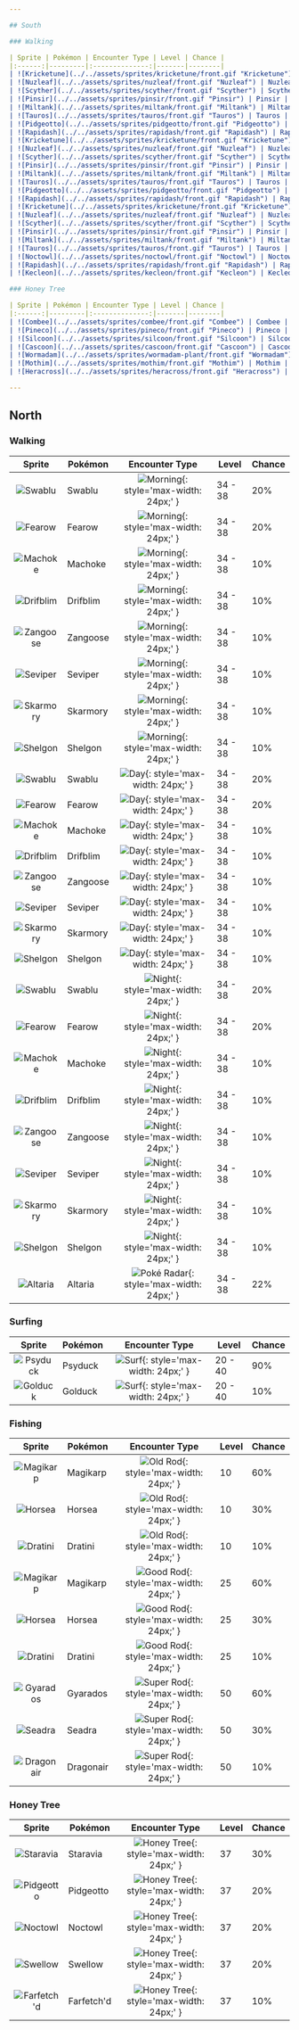 ```yaml
---

## South

### Walking

| Sprite | Pokémon | Encounter Type | Level | Chance |
|:------:|---------|:--------------:|-------|--------|
| ![Kricketune](../../assets/sprites/kricketune/front.gif "Kricketune") | Kricketune | ![Morning](../../assets/encounter_types/morning.png "Morning"){: style='max-width: 24px;' } | 28 - 30 | 20% |
| ![Nuzleaf](../../assets/sprites/nuzleaf/front.gif "Nuzleaf") | Nuzleaf | ![Morning](../../assets/encounter_types/morning.png "Morning"){: style='max-width: 24px;' } | 28 - 30 | 20% |
| ![Scyther](../../assets/sprites/scyther/front.gif "Scyther") | Scyther | ![Morning](../../assets/encounter_types/morning.png "Morning"){: style='max-width: 24px;' } | 28 - 30 | 15% |
| ![Pinsir](../../assets/sprites/pinsir/front.gif "Pinsir") | Pinsir | ![Morning](../../assets/encounter_types/morning.png "Morning"){: style='max-width: 24px;' } | 28 - 30 | 10% |
| ![Miltank](../../assets/sprites/miltank/front.gif "Miltank") | Miltank | ![Morning](../../assets/encounter_types/morning.png "Morning"){: style='max-width: 24px;' } | 28 - 30 | 10% |
| ![Tauros](../../assets/sprites/tauros/front.gif "Tauros") | Tauros | ![Morning](../../assets/encounter_types/morning.png "Morning"){: style='max-width: 24px;' } | 28 - 30 | 10% |
| ![Pidgeotto](../../assets/sprites/pidgeotto/front.gif "Pidgeotto") | Pidgeotto | ![Morning](../../assets/encounter_types/morning.png "Morning"){: style='max-width: 24px;' } | 28 - 30 | 10% |
| ![Rapidash](../../assets/sprites/rapidash/front.gif "Rapidash") | Rapidash | ![Morning](../../assets/encounter_types/morning.png "Morning"){: style='max-width: 24px;' } | 28 - 30 | 5% |
| ![Kricketune](../../assets/sprites/kricketune/front.gif "Kricketune") | Kricketune | ![Day](../../assets/encounter_types/day.png "Day"){: style='max-width: 24px;' } | 28 - 30 | 20% |
| ![Nuzleaf](../../assets/sprites/nuzleaf/front.gif "Nuzleaf") | Nuzleaf | ![Day](../../assets/encounter_types/day.png "Day"){: style='max-width: 24px;' } | 28 - 30 | 20% |
| ![Scyther](../../assets/sprites/scyther/front.gif "Scyther") | Scyther | ![Day](../../assets/encounter_types/day.png "Day"){: style='max-width: 24px;' } | 28 - 30 | 15% |
| ![Pinsir](../../assets/sprites/pinsir/front.gif "Pinsir") | Pinsir | ![Day](../../assets/encounter_types/day.png "Day"){: style='max-width: 24px;' } | 28 - 30 | 10% |
| ![Miltank](../../assets/sprites/miltank/front.gif "Miltank") | Miltank | ![Day](../../assets/encounter_types/day.png "Day"){: style='max-width: 24px;' } | 28 - 30 | 10% |
| ![Tauros](../../assets/sprites/tauros/front.gif "Tauros") | Tauros | ![Day](../../assets/encounter_types/day.png "Day"){: style='max-width: 24px;' } | 28 - 30 | 10% |
| ![Pidgeotto](../../assets/sprites/pidgeotto/front.gif "Pidgeotto") | Pidgeotto | ![Day](../../assets/encounter_types/day.png "Day"){: style='max-width: 24px;' } | 28 - 30 | 10% |
| ![Rapidash](../../assets/sprites/rapidash/front.gif "Rapidash") | Rapidash | ![Day](../../assets/encounter_types/day.png "Day"){: style='max-width: 24px;' } | 28 - 30 | 5% |
| ![Kricketune](../../assets/sprites/kricketune/front.gif "Kricketune") | Kricketune | ![Night](../../assets/encounter_types/night.png "Night"){: style='max-width: 24px;' } | 28 - 30 | 20% |
| ![Nuzleaf](../../assets/sprites/nuzleaf/front.gif "Nuzleaf") | Nuzleaf | ![Night](../../assets/encounter_types/night.png "Night"){: style='max-width: 24px;' } | 28 - 30 | 20% |
| ![Scyther](../../assets/sprites/scyther/front.gif "Scyther") | Scyther | ![Night](../../assets/encounter_types/night.png "Night"){: style='max-width: 24px;' } | 28 - 30 | 15% |
| ![Pinsir](../../assets/sprites/pinsir/front.gif "Pinsir") | Pinsir | ![Night](../../assets/encounter_types/night.png "Night"){: style='max-width: 24px;' } | 28 - 30 | 10% |
| ![Miltank](../../assets/sprites/miltank/front.gif "Miltank") | Miltank | ![Night](../../assets/encounter_types/night.png "Night"){: style='max-width: 24px;' } | 28 - 30 | 10% |
| ![Tauros](../../assets/sprites/tauros/front.gif "Tauros") | Tauros | ![Night](../../assets/encounter_types/night.png "Night"){: style='max-width: 24px;' } | 28 - 30 | 10% |
| ![Noctowl](../../assets/sprites/noctowl/front.gif "Noctowl") | Noctowl | ![Night](../../assets/encounter_types/night.png "Night"){: style='max-width: 24px;' } | 28 - 30 | 10% |
| ![Rapidash](../../assets/sprites/rapidash/front.gif "Rapidash") | Rapidash | ![Night](../../assets/encounter_types/night.png "Night"){: style='max-width: 24px;' } | 28 - 30 | 5% |
| ![Kecleon](../../assets/sprites/kecleon/front.gif "Kecleon") | Kecleon | ![Poké Radar](../../assets/encounter_types/poke_radar.png "Poké Radar"){: style='max-width: 24px;' } | 28 - 30 | 22% |

### Honey Tree

| Sprite | Pokémon | Encounter Type | Level | Chance |
|:------:|---------|:--------------:|-------|--------|
| ![Combee](../../assets/sprites/combee/front.gif "Combee") | Combee | ![Honey Tree](../../assets/encounter_types/honey_tree.png "Honey Tree"){: style='max-width: 24px;' } | 29 | 30% |
| ![Pineco](../../assets/sprites/pineco/front.gif "Pineco") | Pineco | ![Honey Tree](../../assets/encounter_types/honey_tree.png "Honey Tree"){: style='max-width: 24px;' } | 29 | 20% |
| ![Silcoon](../../assets/sprites/silcoon/front.gif "Silcoon") | Silcoon | ![Honey Tree](../../assets/encounter_types/honey_tree.png "Honey Tree"){: style='max-width: 24px;' } | 29 | 10% |
| ![Cascoon](../../assets/sprites/cascoon/front.gif "Cascoon") | Cascoon | ![Honey Tree](../../assets/encounter_types/honey_tree.png "Honey Tree"){: style='max-width: 24px;' } | 29 | 10% |
| ![Wormadam](../../assets/sprites/wormadam-plant/front.gif "Wormadam") | Wormadam | ![Honey Tree](../../assets/encounter_types/honey_tree.png "Honey Tree"){: style='max-width: 24px;' } | 29 | 10% |
| ![Mothim](../../assets/sprites/mothim/front.gif "Mothim") | Mothim | ![Honey Tree](../../assets/encounter_types/honey_tree.png "Honey Tree"){: style='max-width: 24px;' } | 29 | 10% |
| ![Heracross](../../assets/sprites/heracross/front.gif "Heracross") | Heracross | ![Honey Tree](../../assets/encounter_types/honey_tree.png "Honey Tree"){: style='max-width: 24px;' } | 29 | 10% |

---
```


## North

### Walking

| Sprite | Pokémon | Encounter Type | Level | Chance |
|:------:|---------|:--------------:|-------|--------|
| ![Swablu](../../assets/sprites/swablu/front.gif "Swablu") | Swablu | ![Morning](../../assets/encounter_types/morning.png "Morning"){: style='max-width: 24px;' } | 34 - 38 | 20% |
| ![Fearow](../../assets/sprites/fearow/front.gif "Fearow") | Fearow | ![Morning](../../assets/encounter_types/morning.png "Morning"){: style='max-width: 24px;' } | 34 - 38 | 20% |
| ![Machoke](../../assets/sprites/machoke/front.gif "Machoke") | Machoke | ![Morning](../../assets/encounter_types/morning.png "Morning"){: style='max-width: 24px;' } | 34 - 38 | 10% |
| ![Drifblim](../../assets/sprites/drifblim/front.gif "Drifblim") | Drifblim | ![Morning](../../assets/encounter_types/morning.png "Morning"){: style='max-width: 24px;' } | 34 - 38 | 10% |
| ![Zangoose](../../assets/sprites/zangoose/front.gif "Zangoose") | Zangoose | ![Morning](../../assets/encounter_types/morning.png "Morning"){: style='max-width: 24px;' } | 34 - 38 | 10% |
| ![Seviper](../../assets/sprites/seviper/front.gif "Seviper") | Seviper | ![Morning](../../assets/encounter_types/morning.png "Morning"){: style='max-width: 24px;' } | 34 - 38 | 10% |
| ![Skarmory](../../assets/sprites/skarmory/front.gif "Skarmory") | Skarmory | ![Morning](../../assets/encounter_types/morning.png "Morning"){: style='max-width: 24px;' } | 34 - 38 | 10% |
| ![Shelgon](../../assets/sprites/shelgon/front.gif "Shelgon") | Shelgon | ![Morning](../../assets/encounter_types/morning.png "Morning"){: style='max-width: 24px;' } | 34 - 38 | 10% |
| ![Swablu](../../assets/sprites/swablu/front.gif "Swablu") | Swablu | ![Day](../../assets/encounter_types/day.png "Day"){: style='max-width: 24px;' } | 34 - 38 | 20% |
| ![Fearow](../../assets/sprites/fearow/front.gif "Fearow") | Fearow | ![Day](../../assets/encounter_types/day.png "Day"){: style='max-width: 24px;' } | 34 - 38 | 20% |
| ![Machoke](../../assets/sprites/machoke/front.gif "Machoke") | Machoke | ![Day](../../assets/encounter_types/day.png "Day"){: style='max-width: 24px;' } | 34 - 38 | 10% |
| ![Drifblim](../../assets/sprites/drifblim/front.gif "Drifblim") | Drifblim | ![Day](../../assets/encounter_types/day.png "Day"){: style='max-width: 24px;' } | 34 - 38 | 10% |
| ![Zangoose](../../assets/sprites/zangoose/front.gif "Zangoose") | Zangoose | ![Day](../../assets/encounter_types/day.png "Day"){: style='max-width: 24px;' } | 34 - 38 | 10% |
| ![Seviper](../../assets/sprites/seviper/front.gif "Seviper") | Seviper | ![Day](../../assets/encounter_types/day.png "Day"){: style='max-width: 24px;' } | 34 - 38 | 10% |
| ![Skarmory](../../assets/sprites/skarmory/front.gif "Skarmory") | Skarmory | ![Day](../../assets/encounter_types/day.png "Day"){: style='max-width: 24px;' } | 34 - 38 | 10% |
| ![Shelgon](../../assets/sprites/shelgon/front.gif "Shelgon") | Shelgon | ![Day](../../assets/encounter_types/day.png "Day"){: style='max-width: 24px;' } | 34 - 38 | 10% |
| ![Swablu](../../assets/sprites/swablu/front.gif "Swablu") | Swablu | ![Night](../../assets/encounter_types/night.png "Night"){: style='max-width: 24px;' } | 34 - 38 | 20% |
| ![Fearow](../../assets/sprites/fearow/front.gif "Fearow") | Fearow | ![Night](../../assets/encounter_types/night.png "Night"){: style='max-width: 24px;' } | 34 - 38 | 20% |
| ![Machoke](../../assets/sprites/machoke/front.gif "Machoke") | Machoke | ![Night](../../assets/encounter_types/night.png "Night"){: style='max-width: 24px;' } | 34 - 38 | 10% |
| ![Drifblim](../../assets/sprites/drifblim/front.gif "Drifblim") | Drifblim | ![Night](../../assets/encounter_types/night.png "Night"){: style='max-width: 24px;' } | 34 - 38 | 10% |
| ![Zangoose](../../assets/sprites/zangoose/front.gif "Zangoose") | Zangoose | ![Night](../../assets/encounter_types/night.png "Night"){: style='max-width: 24px;' } | 34 - 38 | 10% |
| ![Seviper](../../assets/sprites/seviper/front.gif "Seviper") | Seviper | ![Night](../../assets/encounter_types/night.png "Night"){: style='max-width: 24px;' } | 34 - 38 | 10% |
| ![Skarmory](../../assets/sprites/skarmory/front.gif "Skarmory") | Skarmory | ![Night](../../assets/encounter_types/night.png "Night"){: style='max-width: 24px;' } | 34 - 38 | 10% |
| ![Shelgon](../../assets/sprites/shelgon/front.gif "Shelgon") | Shelgon | ![Night](../../assets/encounter_types/night.png "Night"){: style='max-width: 24px;' } | 34 - 38 | 10% |
| ![Altaria](../../assets/sprites/altaria/front.gif "Altaria") | Altaria | ![Poké Radar](../../assets/encounter_types/poke_radar.png "Poké Radar"){: style='max-width: 24px;' } | 34 - 38 | 22% |

### Surfing

| Sprite | Pokémon | Encounter Type | Level | Chance |
|:------:|---------|:--------------:|-------|--------|
| ![Psyduck](../../assets/sprites/psyduck/front.gif "Psyduck") | Psyduck | ![Surf](../../assets/encounter_types/surf.png "Surf"){: style='max-width: 24px;' } | 20 - 40 | 90% |
| ![Golduck](../../assets/sprites/golduck/front.gif "Golduck") | Golduck | ![Surf](../../assets/encounter_types/surf.png "Surf"){: style='max-width: 24px;' } | 20 - 40 | 10% |

### Fishing

| Sprite | Pokémon | Encounter Type | Level | Chance |
|:------:|---------|:--------------:|-------|--------|
| ![Magikarp](../../assets/sprites/magikarp/front.gif "Magikarp") | Magikarp | ![Old Rod](../../assets/encounter_types/old_rod.png "Old Rod"){: style='max-width: 24px;' } | 10 | 60% |
| ![Horsea](../../assets/sprites/horsea/front.gif "Horsea") | Horsea | ![Old Rod](../../assets/encounter_types/old_rod.png "Old Rod"){: style='max-width: 24px;' } | 10 | 30% |
| ![Dratini](../../assets/sprites/dratini/front.gif "Dratini") | Dratini | ![Old Rod](../../assets/encounter_types/old_rod.png "Old Rod"){: style='max-width: 24px;' } | 10 | 10% |
| ![Magikarp](../../assets/sprites/magikarp/front.gif "Magikarp") | Magikarp | ![Good Rod](../../assets/encounter_types/good_rod.png "Good Rod"){: style='max-width: 24px;' } | 25 | 60% |
| ![Horsea](../../assets/sprites/horsea/front.gif "Horsea") | Horsea | ![Good Rod](../../assets/encounter_types/good_rod.png "Good Rod"){: style='max-width: 24px;' } | 25 | 30% |
| ![Dratini](../../assets/sprites/dratini/front.gif "Dratini") | Dratini | ![Good Rod](../../assets/encounter_types/good_rod.png "Good Rod"){: style='max-width: 24px;' } | 25 | 10% |
| ![Gyarados](../../assets/sprites/gyarados/front.gif "Gyarados") | Gyarados | ![Super Rod](../../assets/encounter_types/super_rod.png "Super Rod"){: style='max-width: 24px;' } | 50 | 60% |
| ![Seadra](../../assets/sprites/seadra/front.gif "Seadra") | Seadra | ![Super Rod](../../assets/encounter_types/super_rod.png "Super Rod"){: style='max-width: 24px;' } | 50 | 30% |
| ![Dragonair](../../assets/sprites/dragonair/front.gif "Dragonair") | Dragonair | ![Super Rod](../../assets/encounter_types/super_rod.png "Super Rod"){: style='max-width: 24px;' } | 50 | 10% |

### Honey Tree

| Sprite | Pokémon | Encounter Type | Level | Chance |
|:------:|---------|:--------------:|-------|--------|
| ![Staravia](../../assets/sprites/staravia/front.gif "Staravia") | Staravia | ![Honey Tree](../../assets/encounter_types/honey_tree.png "Honey Tree"){: style='max-width: 24px;' } | 37 | 30% |
| ![Pidgeotto](../../assets/sprites/pidgeotto/front.gif "Pidgeotto") | Pidgeotto | ![Honey Tree](../../assets/encounter_types/honey_tree.png "Honey Tree"){: style='max-width: 24px;' } | 37 | 20% |
| ![Noctowl](../../assets/sprites/noctowl/front.gif "Noctowl") | Noctowl | ![Honey Tree](../../assets/encounter_types/honey_tree.png "Honey Tree"){: style='max-width: 24px;' } | 37 | 20% |
| ![Swellow](../../assets/sprites/swellow/front.gif "Swellow") | Swellow | ![Honey Tree](../../assets/encounter_types/honey_tree.png "Honey Tree"){: style='max-width: 24px;' } | 37 | 20% |
| ![Farfetch'd](../../assets/sprites/farfetchd/front.gif "Farfetch'd") | Farfetch'd | ![Honey Tree](../../assets/encounter_types/honey_tree.png "Honey Tree"){: style='max-width: 24px;' } | 37 | 10% |

